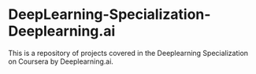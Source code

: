 # DeepLearning-Specialization-Deeplearning.ai
This is a repository of projects covered in the Deeplearning Specialization on Coursera by Deeplearning.ai. 
